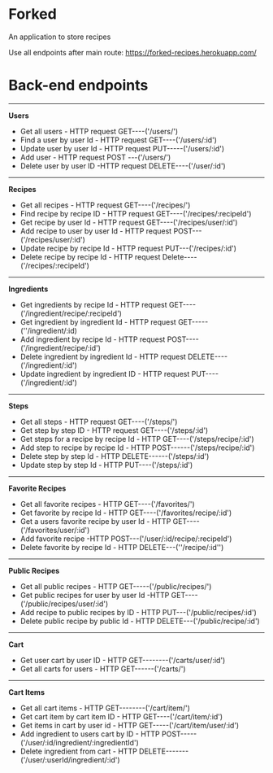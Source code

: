 # Forked
An application to store recipes

Use all endpoints after main route: https://forked-recipes.herokuapp.com/

# Back-end endpoints
************************************
**Users**
  - Get all users - HTTP request GET----('/users/')
  - Find a user by user Id - HTTP request GET----('/users/:id')
  - Update user by user Id - HTTP request PUT-----('/users/:id')
  - Add user - HTTP request POST ---('/users/')
  - Delete user by user ID -HTTP request DELETE----('/user/:id')
 ************************************
**Recipes**
  - Get all recipes - HTTP request GET----('/recipes/')
  - Find recipe by recipe ID - HTTP request GET----('/recipes/:recipeId')
  - Get recipe by user Id - HTTP request GET----('/recipes/user/:id')
  - Add recipe to user by user Id - HTTP request POST---('/recipes/user/:id')
  - Update recipe by recipe Id - HTTP request PUT---('/recipes/:id')
  - Delete recipe by recipe Id - HTTP request Delete----('/recipes/:recipeId')
 *****************************************
**Ingredients**
  - Get ingredients by recipe Id - HTTP request GET----('/ingredient/recipe/:recipeId')
  - Get ingredient by ingredient Id - HTTP request GET-----(''/ingredient/:id)
  - Add ingredient by recipe Id - HTTP request POST----('/ingredient/recipe/:id')
  - Delete ingredient by ingredient Id - HTTP request DELETE----('/ingredient/:id')
  - Update ingredient by ingredient ID - HTTP request PUT----('/ingredient/:id')
 *****************************************
**Steps**
  - Get all steps - HTTP request GET----('/steps/')
  - Get step by step ID - HTTP request GET----('/steps/:id')
  - Get steps for a recipe by recipe Id - HTTP GET----('/steps/recipe/:id')
  - Add step to recipe by recipe Id - HTTP POST------('/steps/recipe/:id')
  - Delete step by step Id - HTTP DELETE------('/steps/:id')
  - Update step by step Id - HTTP PUT----('/steps/:id')
 ******************************************
**Favorite Recipes**
  - Get all favorite recipes - HTTP GET----('/favorites/')
  - Get favorite by recipe Id - HTTP GET----('/favorites/recipe/:id')
  - Get a users favorite recipe by user Id - HTTP GET----('/favorites/user/:id')
  - Add favorite recipe -HTTP POST---('/user/:id/recipe/:recipeId')
  - Delete favorite by recipe Id - HTTP DELETE---(''/recipe/:id'')
 *******************************************
**Public Recipes**
  - Get all public recipes - HTTP GET-----('/public/recipes/')
  - Get public recipes for user by user Id -HTTP GET----('/public/recipes/user/:id')
  - Add recipe to public recipes by ID - HTTP PUT---('/public/recipes/:id')
  - Delete public recipe by public Id - HTTP DELETE---('/public/recipe/:id')
 *********************************************
**Cart**
  - Get user cart by user ID - HTTP GET--------('/carts/user/:id')
  - Get all carts for users - HTTP GET------('/carts/')
 *********************************************
**Cart Items**
  - Get all cart items - HTTP GET--------('/cart/item/')
  - Get cart item by cart item ID - HTTP GET----('/cart/item/:id')
  - Get items in cart by user id - HTTP GET-----('/cart/item/user/:id')
  - Add ingredient to users cart by ID - HTTP POST-----('/user/:id/ingredient/:ingredientId')
  - Delete ingredient from cart - HTTP DELETE-------('/user/:userId/ingredient/:id')

 

